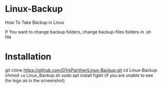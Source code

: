 # Linux-Backup
How To Take Backup in Linux 


If You want to change backup folders, change backup-files folders in .sh file


# Installation
git clone https://github.com/D1rkPanther/Linux-Backup.git
cd Linux-Backup
chmod +x Linux_Backup.sh
sudo apt install figlet (if you are unable to see the logo as in the screenshot)

